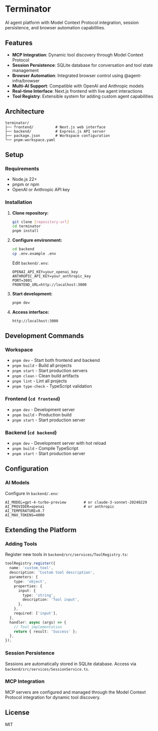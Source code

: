 # Terminator

AI agent platform with Model Context Protocol integration, session persistence, and browser automation capabilities.

## Features

- **MCP Integration**: Dynamic tool discovery through Model Context Protocol
- **Session Persistence**: SQLite database for conversation and tool state management
- **Browser Automation**: Integrated browser control using @agent-infra/browser
- **Multi-AI Support**: Compatible with OpenAI and Anthropic models
- **Real-time Interface**: Next.js frontend with live agent interactions
- **Tool Registry**: Extensible system for adding custom agent capabilities

## Architecture

```
terminator/
├── frontend/          # Next.js web interface
├── backend/           # Express.js API server
├── package.json       # Workspace configuration
└── pnpm-workspace.yaml
```

## Setup

### Requirements
- Node.js 22+
- pnpm or npm
- OpenAI or Anthropic API key

### Installation

1. **Clone repository:**
   ```bash
   git clone [repository-url]
   cd terminator
   pnpm install
   ```

2. **Configure environment:**
   ```bash
   cd backend
   cp .env.example .env
   ```
   
   Edit `backend/.env`:
   ```env
   OPENAI_API_KEY=your_openai_key
   ANTHROPIC_API_KEY=your_anthropic_key
   PORT=3001
   FRONTEND_URL=http://localhost:3000
   ```

3. **Start development:**
   ```bash
   pnpm dev
   ```

4. **Access interface:**
   ```
   http://localhost:3000
   ```

## Development Commands

### Workspace
- `pnpm dev` - Start both frontend and backend
- `pnpm build` - Build all projects
- `pnpm start` - Start production servers
- `pnpm clean` - Clean build artifacts
- `pnpm lint` - Lint all projects
- `pnpm type-check` - TypeScript validation

### Frontend (`cd frontend`)
- `pnpm dev` - Development server
- `pnpm build` - Production build
- `pnpm start` - Start production server

### Backend (`cd backend`)
- `pnpm dev` - Development server with hot reload
- `pnpm build` - Compile TypeScript
- `pnpm start` - Start production server

## Configuration

### AI Models
Configure in `backend/.env`:

```env
AI_MODEL=gpt-4-turbo-preview        # or claude-3-sonnet-20240229
AI_PROVIDER=openai                  # or anthropic
AI_TEMPERATURE=0.7
AI_MAX_TOKENS=4000
```

## Extending the Platform

### Adding Tools

Register new tools in `backend/src/services/ToolRegistry.ts`:

```typescript
toolRegistry.register({
  name: 'custom_tool',
  description: 'Custom tool description',
  parameters: {
    type: 'object',
    properties: {
      input: {
        type: 'string',
        description: 'Tool input',
      },
    },
    required: ['input'],
  },
  handler: async (args) => {
    // Tool implementation
    return { result: 'Success' };
  },
});
```

### Session Persistence

Sessions are automatically stored in SQLite database. Access via `backend/src/services/SessionService.ts`.

### MCP Integration

MCP servers are configured and managed through the Model Context Protocol integration for dynamic tool discovery.

## License

MIT